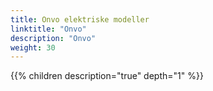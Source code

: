 ```yaml
---
title: Onvo elektriske modeller
linktitle: "Onvo"
description: "Onvo"
weight: 30
---
```

<!-- markdownlint-disable MD033 -->
<!-- markdownlint-disable MD010 -->
{{% children description="true" depth="1" %}}
